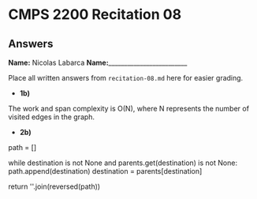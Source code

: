 # CMPS 2200 Recitation 08

## Answers

**Name:** Nicolas Labarca
**Name:**_________________________


Place all written answers from `recitation-08.md` here for easier grading.



- **1b)**


The work and span complexity is O(N), where N represents the number of visited edges in the graph.


- **2b)**

path = []

while destination is not None and parents.get(destination) is not None:
    path.append(destination)
    destination = parents[destination]

return ''.join(reversed(path))
